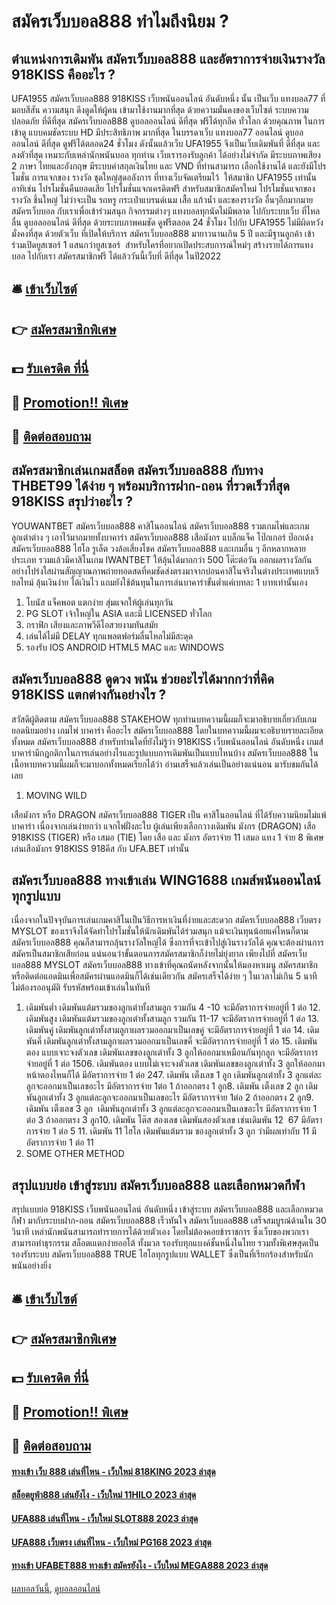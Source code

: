 # สมัครเว็บบอล888 ทำไมถึงนิยม ?
## ตำแหน่งการเดิมพัน สมัครเว็บบอล888 และอัตราการจ่ายเงินรางวัล 918KISS คืออะไร ?
UFA1955 สมัครเว็บบอล888 918KISS เว็บพนันออนไลน์ อันดับหนึ่ง นั้น เป็นเว็บ แทงบอล77 ที่มอบสีสัน ความสนุก ดึงดูดให้ผู้คน เข้ามาใช้งานมากที่สุด ด้วยความมั่นคงของเว็บไซต์ ระบบความปลอดภัย ที่ดีที่สุด สมัครเว็บบอล888 ดูบอลออนไลน์ ดีที่สุด ฟรีได้ทุกลีค ทั่วโลก ด้วยคุณภาพ ในการเข้าดู แบบคมชัดระบบ HD มีประสิทธิภาพ มากที่สุด ในบรรดาเว็บ แทงบอล77 ออนไลน์ ดูบอลออนไลน์ ดีที่สุด ดูฟรีได้ตลอด24 ชั่วโมง ดังนั้นแล้วเว็บ UFA1955 จึงเป็นเว็บเดิมพันที่ ดีที่สุด และลงตัวที่สุด เหมาะกับเหล่านักพนันบอล ทุกท่าน เว็บเรารองรับลูกค้า ได้อย่างไม่จำกัด มีระบบภาพเสียง 2 ภาษา ไทยและอังกฤษ มีระบบค่าสกุลเงินไทย และ VND ที่ท่านสามารถ เลือกใช้งานได้ และยังมีโปรโมชั่น การแจกของ รางวัล ชุดใหญ่สุดอลังการ ที่ทางเว็บจัดเตรียมไว้  ให้สมาชิก UFA1955 เท่านั้น อาทิเช่น โปรโมชั่นคืนยอดเสีย โปรโมชั่นแจกเครดิตฟรี สำหรับสมาชิกสมัครใหม่ โปรโมชั่นแจกของรางวัล ชิ้นใหญ่ ไม่ว่าจะเป็น รถหรู กระเป๋าแบรนด์เนม เสื้อ แก้วน้ำ และของรางวัล อื่นๆอีกมากมาย สมัครเว็บบอล กับเราเพื่อเข้าร่วมสนุก กิจกรรมต่างๆ แทงบอลทุกนัดไม่มีพลาด ไปกับระบบเว็บ ที่ไหลลื่น ดูบอลออนไลน์ ดีที่สุด ด้วยระบบภาพคมชัด ดูฟรีตลอด 24 ชั่วโมง ไปกับ UFA1955 ไม่มีผิดหวัง มั่งคงที่สุด ด้วยตัวเว็บ ที่เปิดให้บริการ สมัครเว็บบอล888 มายาวนานเกิน 5 ปี และมีฐานลูกค้า เข้าร่วมเปิดยูสเซอร์ 1 แสนกว่ายูสเซอร์  สำหรับใครที่อยากเปิดประสบการณ์ใหม่ๆ สร้างรายได้การแทงบอล ไปกับเรา สมัครสมาชิกฟรี ได้แล้ววันนี้เว็บที่ ดีที่สุด ในปี2022

## 🛎 [เข้าเว็บไซต์](https://bit.ly/3SdLNi2)
## 👉 [สมัครสมาชิกพิเศษ](https://bit.ly/3SdLNi2)
## 💵 [รับเครดิต ที่นี่](https://bit.ly/3dyRKHj)
## 👑 [Promotion!! พิเศษ](https://bit.ly/3dyRKHj)
## 📱 [ติดต่อสอบถาม](https://bit.ly/3dyRKHj)

## สมัครสมาชิกเล่นเกมสล็อต สมัครเว็บบอล888 กับทาง THBET99 ได้ง่าย ๆ พร้อมบริการฝาก-ถอน ที่รวดเร็วที่สุด 918KISS สรุปว่าอะไร ?
YOUWANTBET สมัครเว็บบอล888 คาสิโนออนไลน์ สมัครเว็บบอล888 รวมเกมไพ่และเกมลูกเต๋าต่าง ๆ เอาไว้มากมายทั้งบาคาร่า สมัครเว็บบอล888 เสือมังกร แบล็กแจ็ค โป๊กเกอร์ ป๊อกเด้ง สมัครเว็บบอล888 ไฮโล รูเล็ต วงล้อเสี่ยงโชค สมัครเว็บบอล888 และเกมอื่น ๆ อีกหลากหลายประเภท รวมแล้วมีคาสิโนเกม IWANTBET ให้ลุ้นได้มากกว่า 500 โต๊ะต่อวัน ออกผลรางวัลกันอย่างโปร่งใสผ่านสัญญาณภาพถ่ายทอดสดที่คมชัดส่งตรงมาจากบ่อนคาสิโนจริงในต่างประเทศแบบเรียลไทม์ ลุ้นเงินง่าย ได้เงินไว แถมยังใช้ต้นทุนในการเล่นบาคาร่าขั้นต่ำแค่เบทละ 1 บาทเท่านั้นเอง
1. โบนัส แจ็คพอต แตกง่าย สุ่มแจกให้ผู้เล่นทุกวัน
2. PG SLOT เจ้าใหญ่ใน ASIA และมี LICENSED ทั่วโลก
3. กราฟิก เสียงและภาพวีดีโอสวยงามทันสมัย
4. เล่นได้ไม่มี DELAY ทุกแพลตฟอร์มลื่นไหลไม่มีสะดุด
5. รองรับ IOS ANDROID HTML5 MAC และ WINDOWS

## สมัครเว็บบอล888 ดูดวง พนัน ช่วยอะไรได้มากกว่าที่คิด 918KISS แตกต่างกันอย่างไร ?
สวัสดีผู้ติดตาม สมัครเว็บบอล888 STAKEHOW ทุกท่านบทความนี้ผมก็จะมาอธิบายเกี่ยวกับเกมยอดนิยมอย่าง เกมไพ่ บาคาร่า คืออะไร สมัครเว็บบอล888 โดยในบทความนี้ผมจะอธิบายรายละเอียดทั้งหมด สมัครเว็บบอล888 สำหรับท่านใดที่ยังไม่รู้ว่า 918KISS เว็บพนันออนไลน์ อันดับหนึ่ง เกมส์บาคาร่ามีกฎกติกาในการเล่นอย่างไรและรูปแบบการเดิมพันเป็นแบบไหนบ้าง สมัครเว็บบอล888 ในเนื้อหาบทความนี้ผมก็จะมาบอกทั้งหมดเรียกได้ว่า อ่านเสร็จแล้วเล่นเป็นอย่างแน่นอน มารับชมกันได้เลย
1. MOVING WILD

เสือมังกร หรือ DRAGON สมัครเว็บบอล888 TIGER เป็น คาสิโนออนไลน์ ที่ได้รับความนิยมไม่แพ้บาคาร่า เนื่องจากเล่นง่ายกว่า แจกไพ่ฝั่งละใบ ผู้เล่นเพียงเลือกวางเดิมพัน มังกร (DRAGON) เสือ 918KISS (TIGER) หรือ เสมอ (TIE) โดย เสือ และ มังกร อัตราจ่าย 11 เสมอ แทง 1 จ่าย 8 พิเศษ เล่นเสือมังกร 918KISS 918คีส กับ UFA.BET เท่านั้น

## สมัครเว็บบอล888 ทางเข้าเล่น WING1688 เกมส์พนันออนไลน์ทุกรูปแบบ
เนื่องจากในปัจจุบันการเล่นเกมคาสิโนเป็นวิธีการหาเงินที่ง่ายและสะดวก สมัครเว็บบอล888 เว็บตรง MYSLOT ของเราจึงได้จัดทำโปรโมชั่นให้นักเดิมพันได้ร่วมสนุก แม้จะเงินทุนน้อยแค่ไหนก็ตาม สมัครเว็บบอล888 คุณก็สามารถลุ้นรางวัลใหญ่ได้ ซึ่งการที่จะเข้าไปสู่เงินรางวัลได้ คุณจะต้องผ่านการสมัครเป็นสมาชิกเสียก่อน แน่นอนว่าขั้นตอนการสมัครสมาชิกก็ง่ายไม่ยุ่งยาก เพียงไปที่ สมัครเว็บบอล888 MYSLOT สมัครเว็บบอล888 ทางเข้าที่คุณถนัดหลังจากนั้นให้มองหาเมนู สมัครสมาชิก หรือติดต่อแอดมินเพื่อสมัครผ่านแอดมินก็ได้เช่นเดียวกัน สมัครเสร็จได้ง่าย ๆ ในเวลาไม่เกิน 5 นาที ไม่ต้องรออนุมัติ รับรหัสพร้อมเข้าเล่นในทันที
1. เดิมพันต่ำ เดิมพันแต้มรวมของลูกเต๋าทั้งสามลูก รวมกัน 4 -10 จะมีอัตราการจ่ายอยู่ที่ 1 ต่อ 12. เดิมพันสูง เดิมพันแต้มรวมของลูกเต๋าทั้งสามลูก รวมกัน 11-17 จะมีอัตราการจ่ายอยู่ที่ 1 ต่อ 13. เดิมพันคู่ เดิมพันลูกเต๋าทั้งสามลูกาผลรวมออกมาเป็นเลขคู่ จะมีอัตราการจ่ายอยู่ที่ 1 ต่อ 14. เดิมพันคี่ เดิมพันลูกเต๋าทั้งสามลูกาผลรวมออกมาเป็นเลขคี่ จะมีอัตราการจ่ายอยู่ที่ 1 ต่อ 15. เดิมพันตอง แบบเจาะจงตัวเลข เดิมพันเลขของลูกเต๋าทั้ง 3 ลูกให้ออกมาเหมือนกันทุกลูก จะมีอัตราการจ่ายอยู่ที่ 1 ต่อ 1506. เดิมพันตอง แบบไม่เจาะจงตัวเลข เดิมพันเลขของลูกเต๋าทั้ง 3 ลูกให้ออกมาหน้าตองไหนก็ได้ มีอัตราการจ่าย 1 ต่อ 247. เดิมพัน เต็งเลข 1 ลูก เดิมพันลูกเต๋าทั้ง 3 ลูกแต่ละลูกจะออกมาเป็นเลขอะไร มีอัตราการจ่าย 1ต่อ 1 ถ้าออกตรง 1 ลูก8. เดิมพัน เต็งเลข 2 ลูก เดิมพันลูกเต๋าทั้ง 3 ลูกแต่ละลูกจะออกมาเป็นเลขอะไร มีอัตราการจ่าย 1ต่อ 2 ถ้าออกตรง 2 ลูก9. เดิมพัน เต็งเลข 3 ลูก  เดิมพันลูกเต๋าทั้ง 3 ลูกแต่ละลูกจะออกมาเป็นเลขอะไร มีอัตราการจ่าย 1 ต่อ 3 ถ้าออกตรง 3 ลูก10. เดิมพัน โต๊ส สองเลข เดิมพันสองตัวเลข เช่นเดิมพัน 12  67 มีอัตราการจ่าย 1 ต่อ 5 11. เดิมพัน 11 ไฮโล เดิมพันแต้มรวม ของลูกเต๋าทั้ง 3 ลูก ว่ามีผลเท่ากับ 11 มีอัตราการจ่าย 1 ต่อ 11
2. SOME OTHER METHOD

## สรุปแบบย่อ เข้าสู่ระบบ สมัครเว็บบอล888 และเลือกหมวดกีฬา
สรุปแบบย่อ 918KISS เว็บพนันออนไลน์ อันดับหนึ่ง เข้าสู่ระบบ สมัครเว็บบอล888 และเลือกหมวดกีฬา มากับระบบฝาก-ถอน สมัครเว็บบอล888 เร็วทันใจ สมัครเว็บบอล888 เสร็จสมบูรณ์ด้านใน 30 วินาที เหล่านักพนันสามารถทำรายการได้ด้วยตัวเอง โดยไม่ต้องคอยข้าราชการ ซึ่งเว็บของพวกเราสามารถทำธุรกรรม สล็อตเแตกง่ายออโต้ ทั้งมวล รองรับทุกแบงค์ชั้นหนึ่งในไทย รวมทั้งพิเศษสุดเป็นรองรับระบบ สมัครเว็บบอล888 TRUE ไฮโลทุกรูปแบบ WALLET ซึ่งเป็นที่เรียกร้องสำหรับนักพนันอย่างยิ่ง

## 🛎 [เข้าเว็บไซต์](https://bit.ly/3SdLNi2)
## 👉 [สมัครสมาชิกพิเศษ](https://bit.ly/3SdLNi2)
## 💵 [รับเครดิต ที่นี่](https://bit.ly/3dyRKHj)
## 👑 [Promotion!! พิเศษ](https://bit.ly/3dyRKHj)
## 📱 [ติดต่อสอบถาม](https://bit.ly/3dyRKHj)

#### [ทางเข้า เว็บ 888 เล่นที่ไหน - เว็บใหม่ 818KING 2023 ล่าสุด](https://atom.io/themes/ทางเข้า%20เว็บ%20888%20เล่นที่ไหน%20-%20เว็บใหม่%20818king%202023%20ล่าสุด)
#### [สล็อตยูฟ่า888 เล่นยังไง - เว็บใหม่ 11HILO 2023 ล่าสุด](https://atom.io/themes/สล็อตยูฟ่า888%20เล่นยังไง%20-%20เว็บใหม่%2011hilo%202023%20ล่าสุด)
#### [UFA888 เล่นที่ไหน - เว็บใหม่ SLOT888 2023 ล่าสุด](https://atom.io/themes/ufa888%20เล่นที่ไหน%20-%20เว็บใหม่%20slot888%202023%20ล่าสุด)
#### [UFA888 เว็บตรง เล่นที่ไหน - เว็บใหม่ PG168 2023 ล่าสุด](https://atom.io/themes/ufa888%20เว็บตรง%20เล่นที่ไหน%20-%20เว็บใหม่%20pg168%202023%20ล่าสุด)
#### [ทางเข้า UFABET888 ทางเข้า สมัครยังไง - เว็บใหม่ MEGA888 2023 ล่าสุด](https://atom.io/themes/ทางเข้า%20ufabet888%20ทางเข้า%20สมัครยังไง%20-%20เว็บใหม่%20mega888%202023%20ล่าสุด)

[ผลบอลวันนี้](https://siamsport.tv "ผลบอลวันนี้"), [ดูบอลออนไลน์](https://siamsport.tv/ดูบอลสด "ดูบอลออนไลน์")